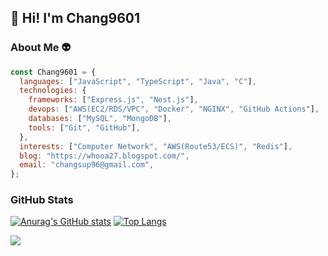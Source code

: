 ## 👋 Hi! I'm Chang9601 

### About Me 👽
```javascript
const Chang9601 = {
  languages: ["JavaScript", "TypeScript", "Java", "C"],
  technologies: {
    frameworks: ["Express.js", "Nest.js"],
    devops: ["AWS(EC2/RDS/VPC", "Docker", "NGINX", "GitHub Actions"],
    databases: ["MySQL", "MongoDB"],
    tools: ["Git", "GitHub"],
  },
  interests: ["Computer Network", "AWS(Route53/ECS)", "Redis"],
  blog: "https://whooa27.blogspot.com/",
  email: "changsup96@gmail.com",
};
```

### GitHub Stats
[![Anurag's GitHub stats](https://github-readme-stats.vercel.app/api?username=Chang9601&theme=github_dark)](https://github.com/anuraghazra/github-readme-stats)
[![Top Langs](https://github-readme-stats.vercel.app/api/top-langs/?username=Chang9601&theme=github_dark)](https://github.com/anuraghazra/github-readme-stats)

![](https://komarev.com/ghpvc/?username=Chang9601&color=grey&label=visitors)

<!--
**Chang9601/Chang9601** is a ✨ _special_ ✨ repository because its `README.md` (this file) appears on your GitHub profile.

Here are some ideas to get you started:

- 🔭 I’m currently working on ...
- 🌱 I’m currently learning ...
- 👯 I’m looking to collaborate on ...
- 🤔 I’m looking for help with ...
- 💬 Ask me about ...
- 📫 How to reach me: ...
- 😄 Pronouns: ...
- ⚡ Fun fact: ...
-->
